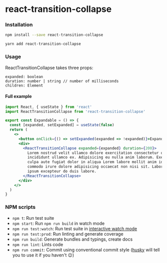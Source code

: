 # react-transition-collapse

### Installation
```bash
npm install --save react-transition-collapse
```

```bash
yarn add react-transition-collapse
```


### Usage

ReactTransitionCollapse takes three props:
```
expanded: boolean
duration: number | string // number of milliseconds
children: Element
```

#### Full example

```jsx
import React, { useState } from 'react'
import ReactTransitionCollapse from 'react-transition-collapse'

export const Expandable = () => {
  const [expanded, setExpanded] = useState(false)
  return (
    <>
      <button onClick={() => setExpanded(expanded => !expanded)}>Expand</button>
      <div>
        <ReactTransitionCollapse expanded={expanded} duration={200}>
          Lorem nostrud velit ullamco dolore exercitation consectetur occaecat enim laboris cillum
          incididunt ullamco ex. Adipisicing eu nulla anim laborum. Exercitation consequat anim
          culpa aute fugiat dolor in aliqua Lorem labore mollit anim id dolore. Sunt ut sunt duis
          commodo irure dolore adipisicing occaecat non nisi sit. Labore consequat amet anim nulla
          ipsum excepteur do duis labore.
        </ReactTransitionCollapse>
      </div>
    </>
  )
}

```

### NPM scripts

 - `npm t`: Run test suite
 - `npm start`: Run `npm run build` in watch mode
 - `npm run test:watch`: Run test suite in [interactive watch mode](http://facebook.github.io/jest/docs/cli.html#watch)
 - `npm run test:prod`: Run linting and generate coverage
 - `npm run build`: Generate bundles and typings, create docs
 - `npm run lint`: Lints code
 - `npm run commit`: Commit using conventional commit style ([husky](https://github.com/typicode/husky) will tell you to use it if you haven't :wink:)
